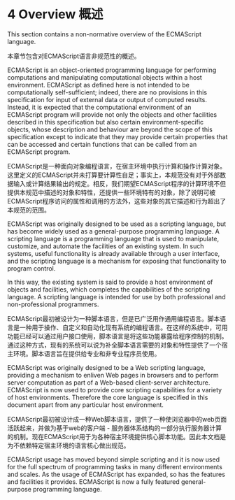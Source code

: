 # 4 Overview 概述

This section contains a non-normative overview of the ECMAScript language.

本章节包含对ECMAScript语言非规范性的概述。

ECMAScript is an object-oriented programming language for performing computations and manipulating computational objects within a host environment. ECMAScript as defined here is not intended to be computationally self-sufficient; indeed, there are no provisions in this specification for input of external data or output of computed results. Instead, it is expected that the computational environment of an ECMAScript program will provide not only the objects and other facilities described in this specification but also certain environment-specific objects, whose description and behaviour are beyond the scope of this specification except to indicate that they may provide certain properties that can be accessed and certain functions that can be called from an ECMAScript program.

ECMAScript是一种面向对象编程语言，在宿主环境中执行计算和操作计算对象。这里定义的ECMAScript并未打算要计算性自足；事实上，本规范没有对于外部数据输入或计算结果输出的规定。相反，我们期望ECMAScript程序的计算环境不但提供本规范中描述的对象和特性，还提供一些环境特有的对象，除了说明可被ECMAScript程序访问的属性和调用的方法外，这些对象的其它描述和行为超出了本规范的范围。

ECMAScript was originally designed to be used as a scripting language, but has become widely used as a general-purpose programming language. A scripting language is a programming language that is used to manipulate, customize, and automate the facilities of an existing system. In such systems, useful functionality is already available through a user interface, and the scripting language is a mechanism for exposing that functionality to program control.

In this way, the existing system is said to provide a host environment of objects and facilities, which completes the capabilities of the scripting language. A scripting language is intended for use by both professional and non-professional programmers.

ECMAScript最初被设计为一种脚本语言，但是已广泛用作通用编程语言。脚本语言是一种用于操作、自定义和自动化现有系统的编程语言。在这样的系统中，可用功能已经可以通过用户接口使用，脚本语言是将这些功能暴露给程序控制的机制。通过这种方式，现有的系统可以说为补全脚本语言需要的对象和特性提供了一个宿主环境。脚本语言旨在提供给专业和非专业程序员使用。

ECMAScript was originally designed to be a Web scripting language, providing a mechanism to enliven Web pages in browsers and to perform server computation as part of a Web-based client-server architecture. ECMAScript is now used to provide core scripting capabilities for a variety of host environments. Therefore the core language is specified in this document apart from any particular host environment.

ECMAScript最初被设计成一种Web脚本语言，提供了一种使浏览器中的web页面活跃起来，并做为基于web的客户端 - 服务器体系结构的一部分执行服务器计算的机制。现在ECMAScript用于为各种宿主环境提供核心脚本功能。因此本文档是为不依赖特定宿主环境的语言核心做出规范。

ECMAScript usage has moved beyond simple scripting and it is now used for the full spectrum of programming tasks in many different environments and scales. As the usage of ECMAScript has expanded, so has the features and facilities it provides. ECMAScript is now a fully featured general-purpose programming language.